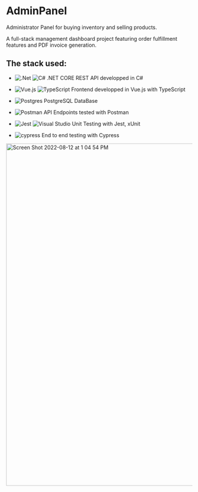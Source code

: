 # AdminPanel
Administrator Panel for buying inventory and selling products.

A full-stack management dashboard project featuring order fulfillment features and PDF invoice generation.

## The stack used: 

- ![.Net](https://img.shields.io/badge/.NET-5C2D91?style=for-the-badge&logo=.net&logoColor=white) ![C#](https://img.shields.io/badge/c%23-%23239120.svg?style=for-the-badge&logo=c-sharp&logoColor=white) .NET CORE REST API developped in C#

- ![Vue.js](https://img.shields.io/badge/vuejs-%2335495e.svg?style=for-the-badge&logo=vuedotjs&logoColor=%234FC08D) ![TypeScript](https://img.shields.io/badge/typescript-%23007ACC.svg?style=for-the-badge&logo=typescript&logoColor=white) Frontend developped in Vue.js with TypeScript

- ![Postgres](https://img.shields.io/badge/postgres-%23316192.svg?style=for-the-badge&logo=postgresql&logoColor=white) PostgreSQL DataBase

- ![Postman](https://img.shields.io/badge/Postman-FF6C37?style=for-the-badge&logo=postman&logoColor=white) API Endpoints tested with Postman

- ![Jest](https://img.shields.io/badge/-jest-%23C21325?style=for-the-badge&logo=jest&logoColor=white)
 ![Visual Studio](https://img.shields.io/badge/Visual%20Studio-5C2D91.svg?style=for-the-badge&logo=visual-studio&logoColor=white) Unit Testing with Jest, xUnit

- ![cypress](https://img.shields.io/badge/-cypress-%23E5E5E5?style=for-the-badge&logo=cypress&logoColor=058a5e)
 End to end testing with Cypress
 
 <img width="926" alt="Screen Shot 2022-08-12 at 1 04 54 PM" src="https://user-images.githubusercontent.com/32671209/184332818-0fd2d7bc-cbc9-42b7-a37f-88e87fc4db99.png">
